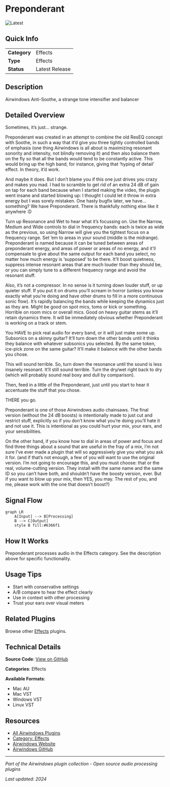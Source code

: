 # Preponderant

![Latest](https://img.shields.io/badge/-Latest-10b981)

## Quick Info

| | |
|---|---|
| **Category** | Effects |
| **Type** | Effects |
| **Status** | Latest Release |

## Description

Airwindows Anti-Soothe, a strange tone intensifier and balancer

## Detailed Overview

Sometimes, it’s just… strange.

Preponderant was created in an attempt to combine the old ResEQ concept with Soothe, in such a way that it’d give you three tightly controlled bands of emphasis (one thing Airwindows is all about is maximizing resonant sonority and intensity, not blindly removing it) and then also balance them on the fly so that all the bands would tend to be constantly active. This would bring up the high band, for instance, giving that ‘hyping of detail’ effect. In theory, it’d work.

And maybe it does. But I don’t blame you if this one just drives you crazy and makes you mad. I had to scramble to get rid of an extra 24 dB of gain on tap for each band because when I started making the video, the plugin went insane and started blowing up: I thought I could let it throw in extra energy but I was sorely mistaken. One hasty bugfix later, we have… something? We have Preponderant. There is thankfully nothing else like it anywhere :D

Turn up Resonance and Wet to hear what it’s focussing on. Use the Narrow, Medium and Wide controls to dial in frequency bands: each is twice as wide as the previous, so using Narrow will give you the tightest focus on a frequency range. Set ’em to areas in your sound (middle is the midrange). Preponderant is named because it can be tuned between areas of preponderant energy, and areas of power or areas of no energy, and it’ll compensate to give about the same output for each band you select, no matter how much energy is ‘supposed’ to be there. It’ll boost quietness, suppress intense resonant areas that are much louder than they should be, or you can simply tune to a different frequency range and avoid the resonant stuff.

Also, it’s not a compressor. In no sense is it turning down louder stuff, or up quieter stuff. If you put it on drums you’ll scream in horror (unless you know exactly what you’re doing and have other drums to fill in a more continuous sonic flow). It’s rapidly balancing the bands while keeping the dynamics just as they are. Might be good on spot mics, toms or kick or something. Horrible on room mics or overall mics. Good on heavy guitar stems as it’ll retain dynamics there. It will be immediately obvious whether Preponderant is working on a track or stem.

You HAVE to pick real audio for every band, or it will just make some up. Subsonics on a skinny guitar? It’ll turn down the other bands until it thinks they balance with whatever subsonics you selected. By the same token, ice-pick zone on the same guitar? It’ll make it balance with the other bands you chose.

This will sound terrible. So, turn down the resonance until the sound is less insanely resonant. It’ll still sound terrible. Turn the dry/wet right back to dry (which will probably sound real boxy and dull by comparison).

Then, feed in a little of the Preponderant, just until you start to hear it accentuate the stuff that you chose.

THERE you go.

Preponderant is one of those Airwindows audio chainsaws. The final version (without the 24 dB boosts) is intentionally made to just cut and restrict stuff, explicitly so if you don’t know what you’re doing you’ll hate it and not use it. This is intentional as you could hurt your mix, your ears, and your sensibilities.

On the other hand, if you know how to dial in areas of power and focus and find three things about a sound that are useful in the fray of a mix, I’m not sure I’ve ever made a plugin that will so aggressively give you what you ask it for. (and if that’s not enough, a few of you will want to use the original version. I’m not going to encourage this, and you must choose: that or the real, volume-cutting version. They install with the same name and the same ID so you can’t have both, and shouldn’t have the boosty version, ever. But if you want to blow up your mix, then YES, you may. The rest of you, and me, please work with the one that doesn’t boost?)

## Signal Flow

```mermaid
graph LR
    A[Input] --> B[Processing]
    B --> C[Output]
    style B fill:#6366f1
```

## How It Works

Preponderant processes audio in the Effects category. See the description above for specific functionality.

## Usage Tips

- Start with conservative settings
- A/B compare to hear the effect clearly
- Use in context with other processing
- Trust your ears over visual meters


## Related Plugins

Browse other [Effects](../categories/effects.md) plugins.


## Technical Details

**Source Code**: [View on GitHub](https://github.com/airwindows/airwindows/tree/master/plugins/LinuxVST/src/Preponderant)

**Categories**: Effects

**Available Formats**:
- Mac AU
- Mac VST
- Windows VST
- Linux VST

## Resources

- [All Airwindows Plugins](../../README.md)
- [Category: Effects](../categories/effects.md)
- [Airwindows Website](https://www.airwindows.com)
- [Airwindows GitHub](https://github.com/airwindows/airwindows)

---

*Part of the Airwindows plugin collection - Open source audio processing plugins*

*Last updated: 2024*
